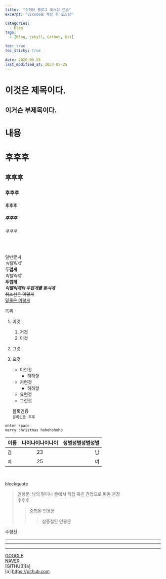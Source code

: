 ```yaml
---
title:  "깃허브 블로그 포스팅 연습"
excerpt: "vscode로 작성 후 포스팅"

categories:
  - Blog
tags:
  - [Blog, jekyll, Github, Git]

toc: true
toc_sticky: true
 
date: 2020-05-25
last_modified_at: 2020-05-25
---
```


이것은 제목이다.
================

이거슨 부제목이다.
-----------------

# 내용  
# 후후후
## 후후후
### 후후후
#### 후후후
##### 후후후
###### 후후후
<br/>

일반글씨  
*이텔릭체*  
**두껍게**  
_이텔릭체_  
__두껍게__  
**_이텔릭체와 두껍게를 동시에_**  
~~취소선은 이렇게~~  
<u>밑줄은 이렇게</u>

목록
1. 이것
    1. 저것
    2. 이것
2. 그것
3. 요것
    - 이런것
        - 하하핳
    - 저런것
        - 하하핳
    * 요런것
    + 그런것    
    
    블록인용  
`블록인용 후후`  

```qwer
enter space
merry christmas hohohohoho
```

이름 | 나이나이나이나이 | 성별성별성별성별
--- | :---: | ---:
`김` | 23 | 남
`이` | 25 | 여

<br/>

blockquote  
>인용문: 남의 말이나 글에서 직접 혹은 간접으로 따온 문장  
후후후
>>중첩된 인용문
>>>삼중첩된 인용문  

수평선  

---
***
___




[GOOGLE](https://google.com)  
[NAVER](naver.com)  
[GITHUB][a]  
[a]:https://github.com  


